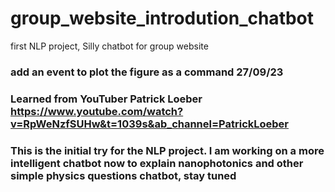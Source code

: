 # group_website_introdution_chatbot
first NLP project, Silly chatbot for group website

### add an event to plot the figure as a command 27/09/23

### Learned from YouTuber Patrick Loeber  https://www.youtube.com/watch?v=RpWeNzfSUHw&t=1039s&ab_channel=PatrickLoeber


### This is the initial try for the NLP project. I am working on a more intelligent chatbot now to explain nanophotonics and other simple physics questions chatbot, stay tuned 
